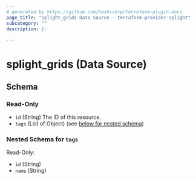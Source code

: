 ```yaml
---
# generated by https://github.com/hashicorp/terraform-plugin-docs
page_title: "splight_grids Data Source - terraform-provider-splight"
subcategory: ""
description: |-
  
---
```


# splight_grids (Data Source)





<!-- schema generated by tfplugindocs -->
## Schema

### Read-Only

- `id` (String) The ID of this resource.
- `tags` (List of Object) (see [below for nested schema](#nestedatt--tags))

<a id="nestedatt--tags"></a>
### Nested Schema for `tags`

Read-Only:

- `id` (String)
- `name` (String)
